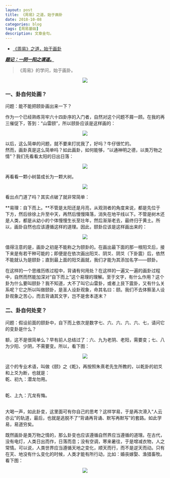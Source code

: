 ```yaml
---
layout: post
title: 《周易》之道，始于画卦
date: 2018-10-08
categories: blog
tags: [周易基础]
description: 文章金句。
---
```


- [《周易》之道，始于画卦](https://zhuanlan.zhihu.com/p/24370516)

<p><i><b><u>题记：一阴一阳之谓道。</u></b></i></p>
<blockquote>《周易》的学问，始于画卦。</blockquote>

<center>
<img src="https://pic1.zhimg.com/v2-dfa58d13c4e4e4dd6e094a692432e766_1200x500.jpg">
  </center>

### 一、卦自何处画？
问题：能不能把颐卦画出来一下？


作为一个已经熟练背牢六十四卦序的入门者，自然对这个问题不屑一顾。在我的再三催促下，答到：“山雷颐”，所以颐卦应该是这样画的：

<p>
   </p>
   
<center>
<img src="https://pic4.zhimg.com/80/v2-767c8736a1264951ecc6d804e9b458a7_hd.jpg">
  </center>

以后，这么简单的问题，就不要来打扰我了，好吗？牛仔很忙的。<br>
然而，画卦真是这么简单吗？如此画卦，如何能够，“以通神明之德，以类万物之情”？我们先看看太阳的日出日落：

<p>
   </p>
   
<center>
<img src="https://pic1.zhimg.com/80/v2-6a194574026e3ad82e82ba558b622a83_hd.jpg">
  </center>

再看看一颗小树苗成长为一颗大树。

<p>
   </p>
   
<center>
<img src="https://pic4.zhimg.com/80/v2-fedfa5557bb93df512aedf1464d0b5c7_hd.jpg">
  </center>

看出点门道了吗？其实点破了就非常简单：


**易理：自下而上。**不管是太阳还是月亮，从观测者的角度来说，都是先位于下方，然后徐徐上升至中天，再然后慢慢降落，消失在地平线以下。不管是树木还是人类，都是从幼小的个体慢慢生长至壮年，然后渐渐老去，最终归于黄土。所以，画卦自然也应该遵循这样的道理。因此，颐卦应该是这样画出来的：

<p>
   </p>

<center>
<img src="https://pic1.zhimg.com/v2-dfa58d13c4e4e4dd6e094a692432e766_1200x500.jpg">
  </center>

值得注意的是，画卦之初是不能称之为颐卦的。在画出最下面的那一根阳爻后，接下来是有若干种可能的；即便是在依次画出阳爻、阴爻、阴爻（下卦震）后，依然不能就认为是颐卦；直到最上面的阳爻画就，我们才能为其添加名字——颐卦。


在这样的一个思维历练过程中，背诵有何用处？在这样的一遍又一遍的画卦过程中，自然而然能加深对“自下而上”这个易理的理解。至于文字，有什么作用？这个卦为什么要叫颐卦？我不知道，大不了叫它山雷卦，或者上艮下震卦，又有什么关系呢？它之所以叫做颐卦，是圣人设卦观象，命其名曰：颐。我们不去体察圣人设卦观象之苦心，而去背诵其文字，岂不是舍本逐末？

### 二、卦自何处变？
问题：假设前面的颐卦中，自下而上依次是数字七、六、六、六、六、七，请问它的变卦是什么？


额，这不是很简单么？早有前人总结过了：六、九为老阴、老阳，需要变；七、八为少阳、少阴，不需要变。所以，看下图：

<p>
   </p>

<center>
<img src="https://pic4.zhimg.com/80/v2-3f294bc3097c7e326f24ccf8c970b52c_hd.jpg">
  </center>


这个的专业术语，叫做《颐》之《乾》，再按照朱熹老先生所教的，以乾卦的初爻和上爻为断，也就是：<br>
乾、初九：潜龙勿用。<br><br>

乾、上九：亢龙有悔。<br><br>

大喝一声，如此卦变，这里面可有你自己的思考？这样学易，于是再次滑入“人云亦云”的轨道，最后，也就是逃脱不了“背诵再背诵、默写再默写”的套路。如此学易，易道穷矣。


既然画卦是类万物之情的，那么卦变也应该遵循自然界应当遵循的道理。在古代，没有电灯，人类日出而作，日落而息；没有空调，寒来暑往，于是增减衣物，人之常情。可以说，人类世界应当遵循天地之变化，顺天而行，而不是逆天而动。只有在天、地没有什么变化的时候，人类才能有所行动，比如：婚丧嫁娶、渔猎畜牧。看下图：

<p>
   </p>

<center>
<img src="https://pic4.zhimg.com/80/v2-450daf800b6501666ba335745e44fdc0_hd.jpg">
  </center>


